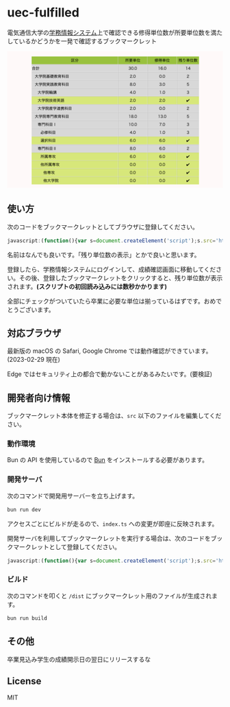 # uec-fulfilled

電気通信大学の[学務情報システム](https://www.uec.ac.jp/campus/academic/)上で確認できる修得単位数が所要単位数を満たしているかどうかを一発で確認するブックマークレット

![](./screenshot.png)

## 使い方

次のコードをブックマークレットとしてブラウザに登録してください。

```js
javascript:(function(){var s=document.createElement('script');s.src='https://trpfrog.github.io/uec-fulfilled/index.js';document.body.appendChild(s);})();
```

名前はなんでも良いです。「残り単位数の表示」とかで良いと思います。

登録したら、学務情報システムにログインして、成績確認画面に移動してください。その後、登録したブックマークレットをクリックすると、残り単位数が表示されます。**(スクリプトの初回読み込みには数秒かかります)**

全部にチェックがついていたら卒業に必要な単位は揃っているはずです。おめでとうございます。

## 対応ブラウザ

最新版の macOS の Safari, Google Chrome では動作確認ができています。(2023-02-29 現在)

Edge ではセキュリティ上の都合で動かないことがあるみたいです。(要検証)


## 開発者向け情報

ブックマークレット本体を修正する場合は、`src` 以下のファイルを編集してください。

### 動作環境

Bun の API を使用しているので [Bun](https://bun.sh/) をインストールする必要があります。

### 開発サーバ

次のコマンドで開発用サーバーを立ち上げます。

```sh
bun run dev
```

アクセスごとにビルドが走るので、`index.ts` への変更が即座に反映されます。

開発サーバを利用してブックマークレットを実行する場合は、次のコードをブックマークレットとして登録してください。

```js
javascript:(function(){var s=document.createElement('script');s.src='http://localhost:3000';document.body.appendChild(s);})();
```

### ビルド

次のコマンドを叩くと `/dist` にブックマークレット用のファイルが生成されます。

```sh
bun run build
```

## その他

卒業見込み学生の成績開示日の翌日にリリースするな

## License

MIT
